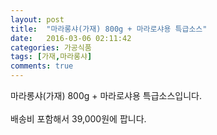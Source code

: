 ```yaml
---
layout: post
title:  "마라롱샤(가재) 800g + 마라로샤용 특급소스"
date:   2016-03-06 02:11:42
categories: 가공식품
tags: [가재,마라롱샤]
comments: true
---
```



마라롱샤(가재) 800g + 마라로샤용 특급소스입니다.
<br><br>
배송비 포함해서 39,000원에 팝니다.
<br>
<br>
<img class="image" src="https://4.bp.blogspot.com/-KRxz3Xo1p8g/W_qmOc1ZBkI/AAAAAAAAA4A/WGf3bIVavkw9qV7GjmYHC7gzQ9hDjheswCLcBGAs/s320/3464574675.jpg" alt=""/>
<br>
<br>
<img class="image" src="http://www.nbbang.co.kr/data/webedit/20181008181619_mokeavio.jpg" alt=""/>  